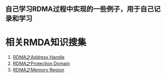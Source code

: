 ## 自己学习RDMA过程中实现的一些例子，用于自己记录和学习
# 相关RMDA知识搜集
1. [RDMA之Address Handle](https://zhuanlan.zhihu.com/p/163552044)
2. [RDMA之Protection Domain](https://zhuanlan.zhihu.com/p/159493100)
3. [RDMA之Memory Region](https://zhuanlan.zhihu.com/p/156975042)
